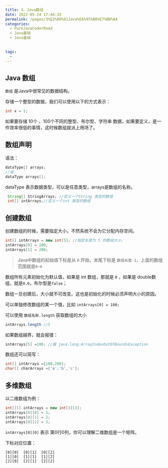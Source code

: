 ```yaml
---
title: 3、Java数组
date: 2022-05-24 17:44:33
permalink: /pages/3%E3%80%81Java%E6%95%B0%E7%BB%84
categories:
  - PureJavaCoderRoad
  - Java基础
  - Java基础
      
      
tags:
  - 
---
```

## Java 数组

`数组` 是Java中很常见的数据结构。

存储一个整型的数据，我们可以使用以下的方式表示：

```java
int x = 1;
```

如果要存储 10个 、100个不同的整型、布尔型、字符串 数据，如果要定义，是一件效率很低的事情，这时候数组就派上用场了。

## 数组声明

语法：

```java
dataType[] arrays;
//或
dataType arrays[];
```

dataType 表示数据类型，可以是任意类型，arrays是数组的名称。

```java
 String[] StringArrays; //定义一个String 类型的数组
 int[] intArrays;//定义一个int 类型的数组
```

## 创建数组

创建数组的时候，需要指定大小，不然系统不会为它分配内存空间。

```java
int[] intArrays = new int[5]; //指定长度为 5 的数组大小。
intArrays[0] = 100;
intArrays[1] = 200;
```

> Java中数组的起始值下标是从 `0` 开始，末尾下标是 `数组长度-1`，上面的数组范围就是`0~4`

数组所有元素初始化为默认值，如果是 int 数组，那就是 `0` ，如果是 double数组，就是`0.0`，布尔型是`false`；

数组一旦创建后，大小就不可改变。这也是初始化的时候必须声明大小的原因。

可以单独修改数组的某一个值，比如 `intArrays[0] = 100;`

可以使用 `数组名称.length` 获取数组的大小

```java
intArrays.length //5
```

如果数组越界，就会报错：

```java
intArrays[5] =100; //报 java.lang.ArrayIndexOutOfBoundsException
```

数组还可以简写：

```java
int[] intArrays ={100,200};
char[] charArrays ={'a','b','c'};
```

## 多维数组

以二维数组为例：

```java
int[][] intArrays = new int[3][3];
intArrays[0][0] = 1;
intArrays[0][1] = 2;
intArrays[0][2] = 3;
```

`intArrays[0][0]` 表示 第0行0列，你可以理解二维数组是一个矩阵。

下标对应位置：

```
[0][0] 	[0][1] 	[0][2]
[1][0]	[1][1]	[1][2]
[2][0]	[2][1]	[2][2]
```
